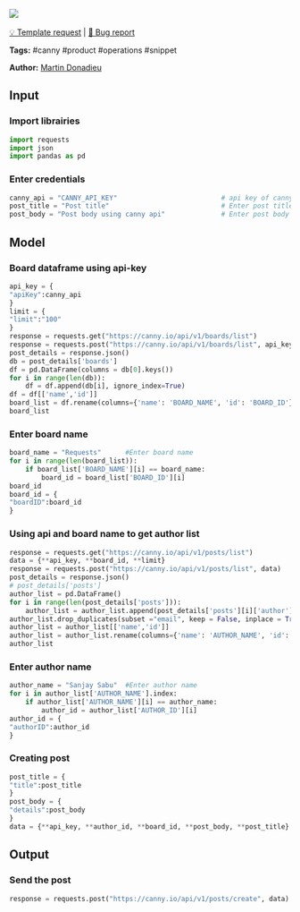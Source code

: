 <a href="https://app.naas.ai/user-redirect/naas/downloader?url=https://raw.githubusercontent.com/jupyter-naas/awesome-notebooks/master/Canny/Canny_Create.ipynb" target="_parent"><img src="https://naasai-public.s3.eu-west-3.amazonaws.com/open_in_naas.svg"/></a><br><br><a href="https://github.com/jupyter-naas/awesome-notebooks/issues/new?assignees=&labels=&template=template-request.md&title=Tool+-+Action+of+the+notebook+">💡 Template request</a> | <a href="https://github.com/jupyter-naas/awesome-notebooks/issues/new?assignees=&labels=&template=bug_report.md&title=">🚨 Bug report</a>

**Tags:** #canny #product #operations #snippet

**Author:** [Martin Donadieu](https://www.linkedin.com/in/martindonadieu)

## Input

### Import librairies


```python
import requests
import json
import pandas as pd
```

### Enter credentials


```python
canny_api = "CANNY_API_KEY"                          # api key of canny
post_title = "Post title"                            # Enter post title                    
post_body = "Post body using canny api"              # Enter post body
```

## Model

### Board dataframe using api-key


```python
api_key = {
"apiKey":canny_api          
}
limit = {
"limit":"100"                          
}
response = requests.get("https://canny.io/api/v1/boards/list")
response = requests.post("https://canny.io/api/v1/boards/list", api_key)
post_details = response.json()
db = post_details['boards']
df = pd.DataFrame(columns = db[0].keys()) 
for i in range(len(db)):
    df = df.append(db[i], ignore_index=True)
df = df[['name','id']]
board_list = df.rename(columns={'name': 'BOARD_NAME', 'id': 'BOARD_ID'})
board_list
```

### Enter board name


```python
board_name = "Requests"      #Enter board name
for i in range(len(board_list)):
    if board_list['BOARD_NAME'][i] == board_name:
        board_id = board_list['BOARD_ID'][i]
board_id
board_id = {
"boardID":board_id                          
}
```

### Using api and board name to get author list


```python
response = requests.get("https://canny.io/api/v1/posts/list")
data = {**api_key, **board_id, **limit}
response = requests.post("https://canny.io/api/v1/posts/list", data)
post_details = response.json()
# post_details['posts']
author_list = pd.DataFrame()
for i in range(len(post_details['posts'])):
    author_list = author_list.append(post_details['posts'][i]['author'], ignore_index=True)
author_list.drop_duplicates(subset ="email", keep = False, inplace = True)
author_list = author_list[['name','id']]
author_list = author_list.rename(columns={'name': 'AUTHOR_NAME', 'id': 'AUTHOR_ID'})
author_list
```

### Enter author name


```python
author_name = "Sanjay Sabu"  #Enter author name
for i in author_list['AUTHOR_NAME'].index:
    if author_list['AUTHOR_NAME'][i] == author_name:
        author_id = author_list['AUTHOR_ID'][i]
author_id = {
"authorID":author_id                          
}
```

### Creating post


```python
post_title = {
"title":post_title                                    
}
post_body = {
"details":post_body                    
}
data = {**api_key, **author_id, **board_id, **post_body, **post_title}
```

## Output

### Send the post


```python
response = requests.post("https://canny.io/api/v1/posts/create", data)
```
